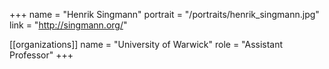 +++
name = "Henrik Singmann"
portrait = "/portraits/henrik_singmann.jpg"
link = "http://singmann.org/"

[[organizations]]
    name = "University of Warwick"
    role = "Assistant Professor"
+++

